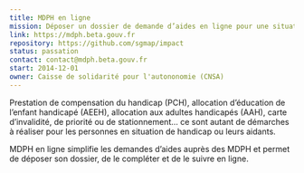 ```yaml
---
title: MDPH en ligne
mission: Déposer un dossier de demande d’aides en ligne pour une situation de handicap
link: https://mdph.beta.gouv.fr
repository: https://github.com/sgmap/impact
status: passation
contact: contact@mdph.beta.gouv.fr
start: 2014-12-01
owner: Caisse de solidarité pour l'autononomie (CNSA)
---
```


Prestation de compensation du handicap (PCH), allocation d’éducation de l’enfant handicapé (AEEH), allocation aux adultes handicapés (AAH), carte d’invalidité, de priorité ou de stationnement… ce sont autant de démarches à réaliser pour les personnes en situation de handicap ou leurs aidants.


MDPH en ligne simplifie les demandes d’aides auprès des MDPH et permet de déposer son dossier, de le compléter et de le suivre en ligne.
